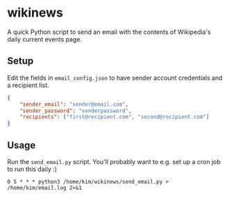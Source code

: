 # wikinews

A quick Python script to send an email with the contents of Wikipedia's daily current events page.

## Setup

Edit the fields in `email_config.json` to have sender account credentials and a recipient list.

```json
{
    "sender_email": "sender@email.com",
    "sender_password": "senderpassword",
    "recipients": ["first@recipient.com", "second@recipient.com"]
}
```

## Usage

Run the `send_email.py` script. You'll probably want to e.g. set up a cron job to run this daily :)

```
0 5 * * * python3 /home/kim/wikinews/send_email.py > /home/kim/email.log 2>&1
```
